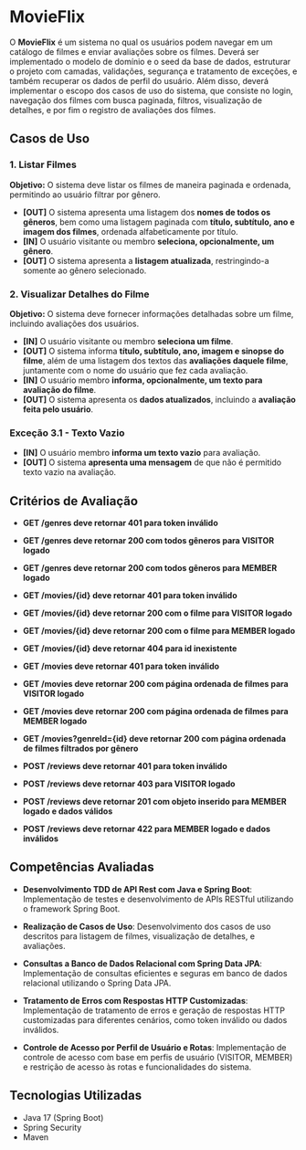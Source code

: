# MovieFlix

O **MovieFlix** é um sistema no qual os usuários podem navegar em um catálogo de filmes e enviar avaliações sobre os filmes. Deverá ser implementado o modelo de domínio e o seed da base de dados, estruturar o projeto com camadas, validações, segurança e tratamento de exceções, e também recuperar os dados de perfil do usuário. Além disso, deverá implementar o escopo dos casos de uso do sistema, que consiste no login, navegação dos filmes com busca paginada, filtros, visualização de detalhes, e por fim o registro de avaliações dos filmes. 


## Casos de Uso

### 1. Listar Filmes

**Objetivo:** O sistema deve listar os filmes de maneira paginada e ordenada, permitindo ao usuário filtrar por gênero.

- **[OUT]** O sistema apresenta uma listagem dos **nomes de todos os gêneros**, bem como uma listagem paginada com **título, subtítulo, ano e imagem dos filmes**, ordenada alfabeticamente por título.
- **[IN]** O usuário visitante ou membro **seleciona, opcionalmente, um gênero**.
- **[OUT]** O sistema apresenta a **listagem atualizada**, restringindo-a somente ao gênero selecionado.

### 2. Visualizar Detalhes do Filme

**Objetivo:** O sistema deve fornecer informações detalhadas sobre um filme, incluindo avaliações dos usuários.

- **[IN]** O usuário visitante ou membro **seleciona um filme**.
- **[OUT]** O sistema informa **título, subtítulo, ano, imagem e sinopse do filme**, além de uma listagem dos textos das **avaliações daquele filme**, juntamente com o nome do usuário que fez cada avaliação.
- **[IN]** O usuário membro **informa, opcionalmente, um texto para avaliação do filme**.
- **[OUT]** O sistema apresenta os **dados atualizados**, incluindo a **avaliação feita pelo usuário**.

### Exceção 3.1 - Texto Vazio

- **[IN]** O usuário membro **informa um texto vazio** para avaliação.
- **[OUT]** O sistema **apresenta uma mensagem** de que não é permitido texto vazio na avaliação.

## Critérios de Avaliação

- **GET /genres deve retornar 401 para token inválido**

- **GET /genres deve retornar 200 com todos gêneros para VISITOR logado**

- **GET /genres deve retornar 200 com todos gêneros para MEMBER logado**

- **GET /movies/{id} deve retornar 401 para token inválido**

- **GET /movies/{id} deve retornar 200 com o filme para VISITOR logado**

- **GET /movies/{id} deve retornar 200 com o filme para MEMBER logado**

- **GET /movies/{id} deve retornar 404 para id inexistente**

- **GET /movies deve retornar 401 para token inválido**

- **GET /movies deve retornar 200 com página ordenada de filmes para VISITOR logado**

- **GET /movies deve retornar 200 com página ordenada de filmes para MEMBER logado**

- **GET /movies?genreId={id} deve retornar 200 com página ordenada de filmes filtrados por gênero**

- **POST /reviews deve retornar 401 para token inválido**

- **POST /reviews deve retornar 403 para VISITOR logado**

- **POST /reviews deve retornar 201 com objeto inserido para MEMBER logado e dados válidos**

- **POST /reviews deve retornar 422 para MEMBER logado e dados inválidos**

## Competências Avaliadas

- **Desenvolvimento TDD de API Rest com Java e Spring Boot**: Implementação de testes e desenvolvimento de APIs RESTful utilizando o framework Spring Boot.
  
- **Realização de Casos de Uso**: Desenvolvimento dos casos de uso descritos para listagem de filmes, visualização de detalhes, e avaliações.

- **Consultas a Banco de Dados Relacional com Spring Data JPA**: Implementação de consultas eficientes e seguras em banco de dados relacional utilizando o Spring Data JPA.

- **Tratamento de Erros com Respostas HTTP Customizadas**: Implementação de tratamento de erros e geração de respostas HTTP customizadas para diferentes cenários, como token inválido ou dados inválidos.

- **Controle de Acesso por Perfil de Usuário e Rotas**: Implementação de controle de acesso com base em perfis de usuário (VISITOR, MEMBER) e restrição de acesso às rotas e funcionalidades do sistema.

## Tecnologias Utilizadas

- Java 17 (Spring Boot)
- Spring Security
- Maven
